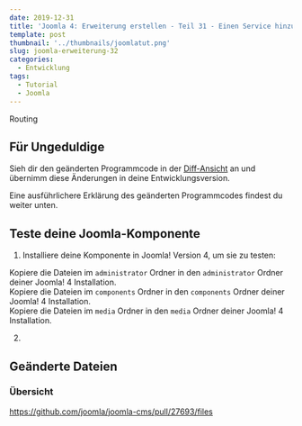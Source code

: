 ```yaml
---
date: 2019-12-31
title: 'Joomla 4: Erweiterung erstellen - Teil 31 - Einen Service hinzufügen - Routing'
template: post
thumbnail: '../thumbnails/joomlatut.png'
slug: joomla-erweiterung-32
categories:
  - Entwicklung
tags:
  - Tutorial
  - Joomla 
---
```


Routing

## Für Ungeduldige

Sieh dir den geänderten Programmcode in der [Diff-Ansicht](https://github.com/astridx/boilerplate/compare/t26...t27) an und übernimm diese Änderungen in deine Entwicklungsversion.

Eine ausführlichere Erklärung des geänderten Programmcodes findest du weiter unten. 

## Teste deine Joomla-Komponente

1. Installiere deine Komponente in Joomla! Version 4, um sie zu testen:

Kopiere die Dateien im `administrator` Ordner in den `administrator` Ordner deiner Joomla! 4 Installation.  
Kopiere die Dateien im `components` Ordner in den `components` Ordner deiner Joomla! 4 Installation.  
Kopiere die Dateien im `media` Ordner in den `media` Ordner deiner Joomla! 4 Installation. 

2.

## Geänderte Dateien

### Übersicht
https://github.com/joomla/joomla-cms/pull/27693/files
